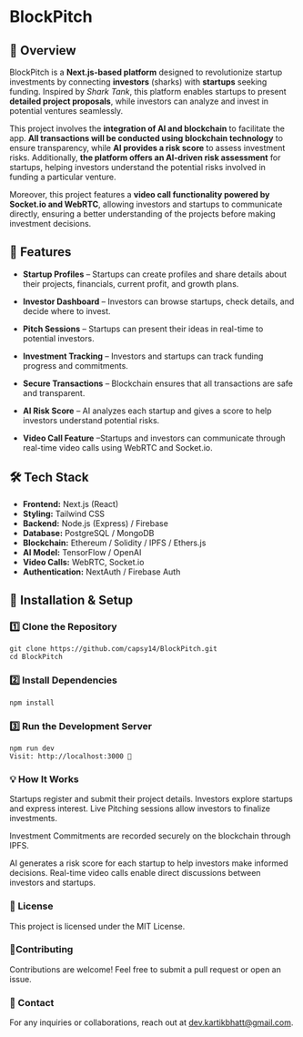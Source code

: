 # BlockPitch

## 📌 Overview

BlockPitch is a **Next.js-based platform** designed to revolutionize startup investments by connecting **investors** (sharks) with **startups** seeking funding. Inspired by *Shark Tank*, this platform enables startups to present **detailed project proposals**, while investors can analyze and invest in potential ventures seamlessly.

This project involves the **integration of AI and blockchain** to facilitate the app. **All transactions will be conducted using blockchain technology** to ensure transparency, while **AI provides a risk score** to assess investment risks. Additionally, **the platform offers an AI-driven risk assessment** for startups, helping investors understand the potential risks involved in funding a particular venture.

Moreover, this project features a **video call functionality powered by Socket.io and WebRTC**, allowing investors and startups to communicate directly, ensuring a better understanding of the projects before making investment decisions.


## 🚀 Features

- **Startup Profiles** – Startups can create profiles and share details about their projects, financials, current profit, and growth plans.
- **Investor Dashboard** – Investors can browse startups, check details, and decide where to invest.
- **Pitch Sessions** – Startups can present their ideas in real-time to potential investors.
- **Investment Tracking** – Investors and startups can track funding progress and commitments.
- **Secure Transactions** –  Blockchain ensures that all transactions are safe and transparent.

- **AI Risk Score** – AI analyzes each startup and gives a score to help investors understand potential risks.
- **Video Call Feature** –Startups and investors can communicate through real-time video calls using WebRTC and Socket.io.
## 🛠️ Tech Stack

- **Frontend:** Next.js (React)
- **Styling:** Tailwind CSS
- **Backend:** Node.js (Express) / Firebase
- **Database:** PostgreSQL / MongoDB
- **Blockchain:** Ethereum / Solidity / IPFS / Ethers.js
- **AI Model:** TensorFlow / OpenAI 
- **Video Calls:** WebRTC, Socket.io
- **Authentication:** NextAuth / Firebase Auth

## 🔧 Installation & Setup

### 1️⃣ Clone the Repository

```
git clone https://github.com/capsy14/BlockPitch.git
cd BlockPitch
```

### 2️⃣ Install Dependencies

``` 
npm install
```
### 3️⃣ Run the Development Server
```
npm run dev
Visit: http://localhost:3000 🚀
```

### 💡 How It Works
Startups register and submit their project details.
Investors explore startups and express interest.
Live Pitching sessions allow investors to finalize investments.

Investment Commitments are recorded securely on the blockchain through IPFS.

AI generates a risk score for each startup to help investors make informed decisions.
Real-time video calls enable direct discussions between investors and startups.

### 📜 License
This project is licensed under the MIT License.

### 🤝Contributing
Contributions are welcome! Feel free to submit a pull request or open an issue.

### 📩 Contact
For any inquiries or collaborations, reach out at dev.kartikbhatt@gmail.com.

